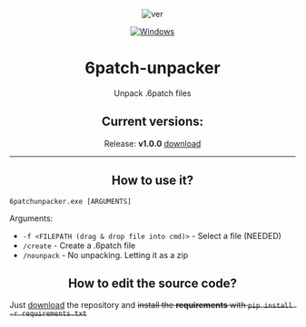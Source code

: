 <div align="center">

![ver](https://img.shields.io/github/v/release/qwertzuiii/6patch-unpacker)

[![Windows](https://svgshare.com/i/ZhY.svg)](https://svgshare.com/i/ZhY.svg)

</div>

<center>
    <h1 align="center">6patch-unpacker</h1>
    <p align="center">Unpack .6patch files</p>
    <h2 align="center">Current versions:</h2>
    <p align="center">Release: <b>v1.0.0</b> <a href="https://github.com/qwertzuiii/b3_compiler/releases/tag/v0.4.1">download</a></p>
</center>

---

<h2 align="center">How to use it?</h2>

`6patchunpacker.exe [ARGUMENTS]`

Arguments:
- `-f <FILEPATH (drag & drop file into cmd)>` - Select a file (NEEDED)
- `/create` - Create a .6patch file
- `/nounpack` - No unpacking. Letting it as a zip

<h2 align="center">How to edit the source code?</h2>

Just [download](https://github.com/qwertzuiii/6patch-unpacker/archive/refs/heads/main.zip) the repository and ~~install the __requirements__ with `pip install -r requirements.txt`~~
